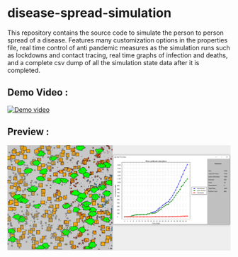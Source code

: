 # disease-spread-simulation
This repository contains the source code to simulate the person to person spread of a disease. Features many customization options in the properties file, real time control of anti pandemic measures as the simulation runs such as lockdowns and contact tracing, real time graphs of infection and deaths, and a complete csv dump of all the simulation state data after it is completed.

## Demo Video :
[![Demo video](https://img.youtube.com/vi/ITQuhlTB8Ps/default.jpg)](https://youtu.be/ITQuhlTB8Ps)

## Preview :
![Preview](https://github.com/Pranav-Agarwal/disease-spread-simulation/blob/main/proj-psa.png)
